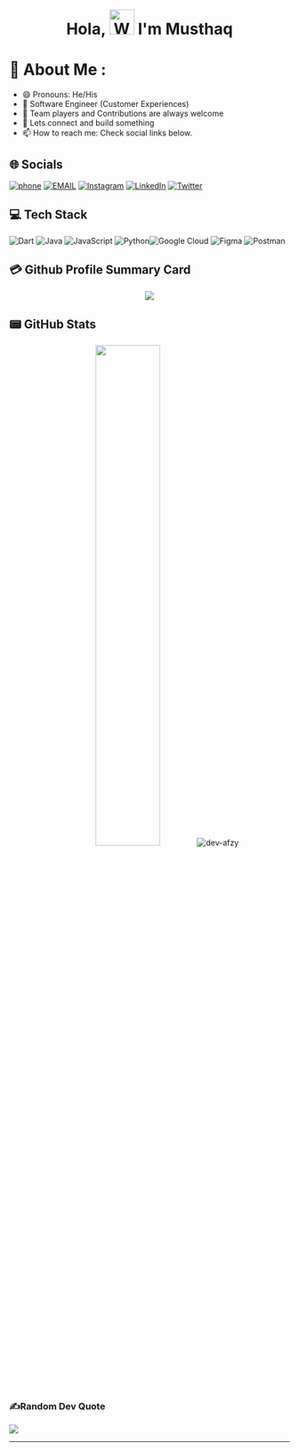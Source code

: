 <h1 align="center"> Hola, <img src="https://raw.githubusercontent.com/nixin72/nixin72/master/wave.gif" 
         alt="Waving hand animated gif"
         height="45"
         width="45" /> I'm Musthaq</h1>

# 💫 About Me :
- 😄 Pronouns: He/His
- 🔭 Software Engineer (Customer Experiences)
- 🌱 Team players and Contributions are always welcome
- 👯 Lets connect and build something
- 📫 How to reach me: Check social links below.

## 🌐 Socials
[![phone](https://img.shields.io/badge/-+919567529811-1DA1F2?style=for-the-badge&logo=Julia&logoColor=white)](tel:9946275285) [![EMAIL](https://img.shields.io/badge/-EMAIL-D14836?style=for-the-badge&logo=Mail.Ru&logoColor=white)](mailto:musthaq.cmd@gmail.com) [![Instagram](https://img.shields.io/badge/Instagram-E4405F?style=for-the-badge&logo=instagram&logoColor=white)](https://instagram.com/0xmuxi) [![LinkedIn](https://img.shields.io/badge/LinkedIn-0077B5?style=for-the-badge&logo=linkedin&logoColor=white)](https://linkedin.com/in/0xmuxi) [![Twitter](https://img.shields.io/twitter/follow/rameeesx?logo=Twitter&style=for-the-badge)](https://twitter.com/0xMuxi)

## 💻 Tech Stack
![Dart](https://img.shields.io/badge/dart-%230175C2.svg?style=for-the-badge&logo=dart&logoColor=white) ![Java](https://img.shields.io/badge/java-%23ED8B00.svg?style=for-the-badge&logo=java&logoColor=white) ![JavaScript](https://img.shields.io/badge/javascript-%23323330.svg?style=for-the-badge&logo=javascript&logoColor=%23F7DF1E) ![Python](https://img.shields.io/badge/python-3670A0?style=for-the-badge&logo=python&logoColor=ffdd54)![Google Cloud](https://img.shields.io/badge/Google%20Cloud-%234285F4.svg?style=for-the-badge&logo=google-cloud&logoColor=white) ![Figma](https://img.shields.io/badge/figma-%23F24E1E.svg?style=for-the-badge&logo=figma&logoColor=white) ![Postman](https://img.shields.io/badge/Postman-FF6C37?style=for-the-badge&logo=postman&logoColor=white)

## 💳 Github Profile Summary Card
<p align="center">
  <img src="https://github-profile-summary-cards.vercel.app/api/cards/profile-details?username=0xMuxi&theme=vue"/>
</p>

## 📟 GitHub Stats
<p align="center">
	<img width="48%" src="https://github-readme-stats.vercel.app/api?username=0xMuxi&show_icons=true&theme=vue" />
  <img src="https://github-readme-stats.vercel.app/api/top-langs?username=0xMuxi&show_icons=true&locale=en&layout=compact&theme=vue" alt="dev-afzy" /></p>
</p>

### ✍️Random Dev Quote
![](https://quotes-github-readme.vercel.app/api?type=horizontal&theme=vue)

--- 

